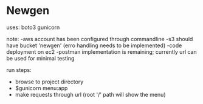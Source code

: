 # Newgen

uses:
boto3
gunicorn

note:
-aws account has been configured through commandline
-s3 should have bucket 'newgen' (erro handling needs to be implemented)
-code deployment on ec2 
-postman implementation is remaining; currently url can be used for minimal testing

run steps:
- browse to project directory
- $gunicorn menu:app
- make requests through url (root '/' path will show the menu)
